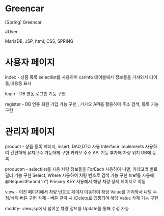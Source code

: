# Greencar
 [Spring] Greencar

#User 


MariaDB, JSP, html, CSS, SPRING

# 사용자 페이지
 index - 상품 목록 selectlist를 사용하여 carinfo 테이블에서 정보들을 가져와서 타이틀,내용등 표시
 
 
 login - DB 연동 로그인 기능 구현
 
 
 register - DB 연동 회원 가입 기능 구현 , 카카오 API를 활용하여 주소 검색, 등록 기능 구현
 
 # 관리자 페이지
 
 product - 상품 등록 페이지, insert, DAO,DTO 사용 Interface Implements 사용하여  간편하게 유지보수 가능하게 구현 카카오 주소 API 기능 추가해 차량 위치 DB에 등록
 
 
 productm - selectlist를 사용 차량 정보들을 ForEach 사용하여 나열, 카테고리 별로 필터 기능 구현 Select, Where 사용하여 차량 번호로 검색 기능 구현
            href를 사용해 @RequestParam("n") Primary KEY 사용해서 해당 차량 상세 페이지로 이동 
            
            
 view - 이전 페이지에서 차량 번호로 페이지 이동하여 해당 Value를 가져와서 나열 수정/삭제 버튼 구현
        삭제 - 버튼 클릭 시 /Delete로 맵핑되어 해당 Value 삭제 기능 구현
        
        
        
 modify- view.jsp에서 넘어온 차량 정보를 Update를 통해 수정 가능       
        
 
 
